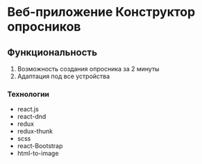 # Веб-приложение Конструктор опросников

## Функциональность

1. Возможность создания опросника за 2 минуты
2. Адаптация под все устройства

### Технологии

- react.js
- react-dnd
- redux
- redux-thunk
- scss
- react-Bootstrap
- html-to-image